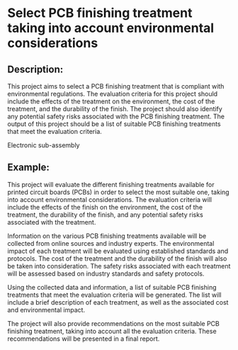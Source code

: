 # Select PCB finishing treatment taking into account environmental considerations

## Description:
This project aims to select a PCB finishing treatment that is compliant with environmental regulations. The evaluation criteria for this project should include the effects of the treatment on the environment, the cost of the treatment, and the durability of the finish. The project should also identify any potential safety risks associated with the PCB finishing treatment. The output of this project should be a list of suitable PCB finishing treatments that meet the evaluation criteria.

Electronic sub-assembly

## Example:
This project will evaluate the different finishing treatments available for printed circuit boards (PCBs) in order to select the most suitable one, taking into account environmental considerations. The evaluation criteria will include the effects of the finish on the environment, the cost of the treatment, the durability of the finish, and any potential safety risks associated with the treatment. 

Information on the various PCB finishing treatments available will be collected from online sources and industry experts. The environmental impact of each treatment will be evaluated using established standards and protocols. The cost of the treatment and the durability of the finish will also be taken into consideration. The safety risks associated with each treatment will be assessed based on industry standards and safety protocols. 

Using the collected data and information, a list of suitable PCB finishing treatments that meet the evaluation criteria will be generated. The list will include a brief description of each treatment, as well as the associated cost and environmental impact. 

The project will also provide recommendations on the most suitable PCB finishing treatment, taking into account all the evaluation criteria. These recommendations will be presented in a final report.